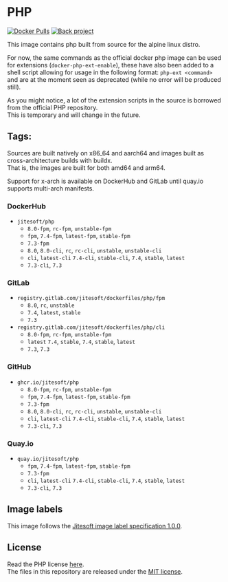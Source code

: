 # PHP

[![Docker Pulls](https://img.shields.io/docker/pulls/jitesoft/php.svg)](https://hub.docker.com/r/jitesoft/php)
[![Back project](https://img.shields.io/badge/Open%20Collective-Tip%20the%20devs!-blue.svg)](https://opencollective.com/jitesoft-open-source)

This image contains php built from source for the alpine linux distro.  

For now, the same commands as the official docker php image can be used for extensions (`docker-php-ext-enable`), these have also been added to
a shell script allowing for usage in the following format: `php-ext <command>` and are at the moment seen as deprecated (while no error will be produced still).

As you might notice, a lot of the extension scripts in the source is borrowed from the official PHP repository.  
This is temporary and will change in the future.

## Tags:

Sources are built natively on x86_64 and aarch64 and images built as cross-architecture builds with buildx.  
That is, the images are built for both amd64 and arm64.  

Support for x-arch is available on DockerHub and GitLab until quay.io supports multi-arch manifests.

### DockerHub

* `jitesoft/php`
    * `8.0-fpm`, `rc-fpm`, `unstable-fpm`
    * `fpm`, `7.4-fpm`, `latest-fpm`, `stable-fpm`
    * `7.3-fpm`
    * `8.0`, `8.0-cli`, `rc`, `rc-cli`, `unstable`, `unstable-cli`
    * `cli`, `latest-cli` `7.4-cli`, `stable-cli`, `7.4`, `stable`, `latest`
    * `7.3-cli`, `7.3`

### GitLab

* `registry.gitlab.com/jitesoft/dockerfiles/php/fpm`
    * `8.0`, `rc`, `unstable`
    * `7.4`, `latest`, `stable`
    * `7.3`
* `registry.gitlab.com/jitesoft/dockerfiles/php/cli`
    * `8.0-fpm`, `rc-fpm`, `unstable-fpm`
    * `latest` `7.4`, `stable`, `7.4`, `stable`, `latest`
    * `7.3`, `7.3`

### GitHub

* `ghcr.io/jitesoft/php`
    * `8.0-fpm`, `rc-fpm`, `unstable-fpm`
    * `fpm`, `7.4-fpm`, `latest-fpm`, `stable-fpm`
    * `7.3-fpm`
    * `8.0`, `8.0-cli`, `rc`, `rc-cli`, `unstable`, `unstable-cli`
    * `cli`, `latest-cli` `7.4-cli`, `stable-cli`, `7.4`, `stable`, `latest`
    * `7.3-cli`, `7.3`

### Quay.io

* `quay.io/jitesoft/php`
    * `fpm`, `7.4-fpm`, `latest-fpm`, `stable-fpm`
    * `7.3-fpm`
    * `cli`, `latest-cli` `7.4-cli`, `stable-cli`, `7.4`, `stable`, `latest`
    * `7.3-cli`, `7.3`

## Image labels

This image follows the [Jitesoft image label specification 1.0.0](https://gitlab.com/snippets/1866155).

## License

Read the PHP license [here](https://www.php.net/license/index.php).  
The files in this repository are released under the [MIT license](https://gitlab.com/jitesoft/dockerfiles/php/blob/master/LICENSE).

